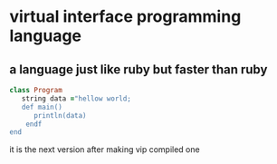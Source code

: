 # virtual interface programming language
## a language just like ruby but faster than ruby 

```ruby
class Program 
   string data ="hellow world;
   def main()
      println(data)
    endf
end 

```
it is the next version after making vip compiled one

